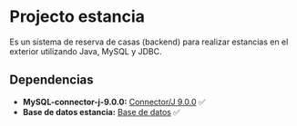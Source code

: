 # Projecto estancia 
Es un sistema de reserva de casas (backend) para realizar estancias en el exterior utilizando Java, MySQL y JDBC.
## Dependencias
* **MySQL-connector-j-9.0.0:** [Connector/J 9.0.0](https://dev.mysql.com/downloads/connector/j/) ✅ 
* **Base de datos estancia:** [Base de datos](https://github.com/bryansc10/estancias/tree/main/estancias-DB) ✅
